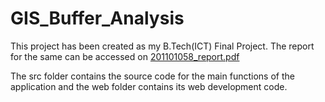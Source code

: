 # GIS_Buffer_Analysis

This project has been created as my B.Tech(ICT) Final Project. The report for the same can be accessed on [201101058_report.pdf](https://github.com/aimanh22/GIS_Buffer_Analysis/blob/main/201101058_report.pdf)

The src folder contains the source code for the main functions of the application and the web folder contains its web development code.
